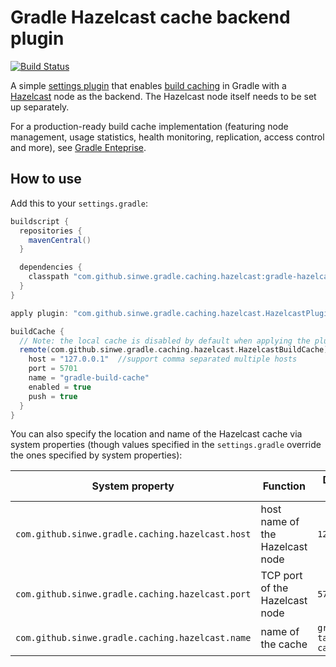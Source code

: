 # Gradle Hazelcast cache backend plugin

[![Build Status](https://travis-ci.org/sinwe/gradle-hazelcast-plugin.svg?branch=master)](https://travis-ci.org/sinwe/gradle-hazelcast-plugin)

A simple [settings plugin](https://docs.gradle.org/current/dsl/org.gradle.api.initialization.Settings.html) that enables [build caching](https://guides.gradle.org/using-build-cache/) in Gradle with a [Hazelcast](http://hazelcast.org) node as the backend. The Hazelcast node itself needs to be set up separately.

For a production-ready build cache implementation (featuring node management, usage statistics, health monitoring, replication, access control and more), see [Gradle Enteprise](https://gradle.com/build-cache).

## How to use

Add this to your `settings.gradle`:

```groovy
buildscript {
  repositories {
    mavenCentral()
  }

  dependencies {
    classpath "com.github.sinwe.gradle.caching.hazelcast:gradle-hazelcast-plugin:0.13"
  }
}

apply plugin: "com.github.sinwe.gradle.caching.hazelcast.HazelcastPlugin"

buildCache {
  // Note: the local cache is disabled by default when applying the plugin
  remote(com.github.sinwe.gradle.caching.hazelcast.HazelcastBuildCache) {
    host = "127.0.0.1"  //support comma separated multiple hosts
    port = 5701
    name = "gradle-build-cache"
    enabled = true
    push = true
  }
}
```

You can also specify the location and name of the Hazelcast cache via system properties (though values specified in the `settings.gradle` override the ones specified by system properties):

System property                                  | Function                        | Default value
------------------------------------------------ | ------------------------------- | ------------
`com.github.sinwe.gradle.caching.hazelcast.host` | host name of the Hazelcast node | `127.0.0.1`
`com.github.sinwe.gradle.caching.hazelcast.port` | TCP port of the Hazelcast node  | `5701`
`com.github.sinwe.gradle.caching.hazelcast.name` | name of the cache               | `gradle-task-cache`
